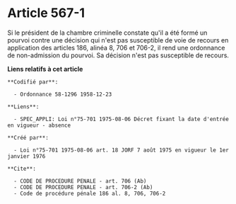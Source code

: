 # Article 567-1

Si le président de la chambre criminelle constate qu'il a été formé un pourvoi contre une décision qui n'est pas susceptible
de voie de recours en application des articles 186, alinéa 8, 706 et 706-2, il rend une ordonnance de non-admission du
pourvoi. Sa décision n'est pas susceptible de recours.

**Liens relatifs à cet article**

	**Codifié par**:

	  - Ordonnance 58-1296 1958-12-23

	**Liens**:

	  - SPEC_APPLI: Loi n°75-701 1975-08-06 Décret fixant la date d'entrée en vigueur - absence

	**Créé par**:

	  - Loi n°75-701 1975-08-06 art. 18 JORF 7 août 1975 en vigueur le 1er janvier 1976

	**Cite**:

	  - CODE DE PROCEDURE PENALE - art. 706 (Ab)
	  - CODE DE PROCEDURE PENALE - art. 706-2 (Ab)
	  - Code de procédure pénale 186 al. 8, 706, 706-2
